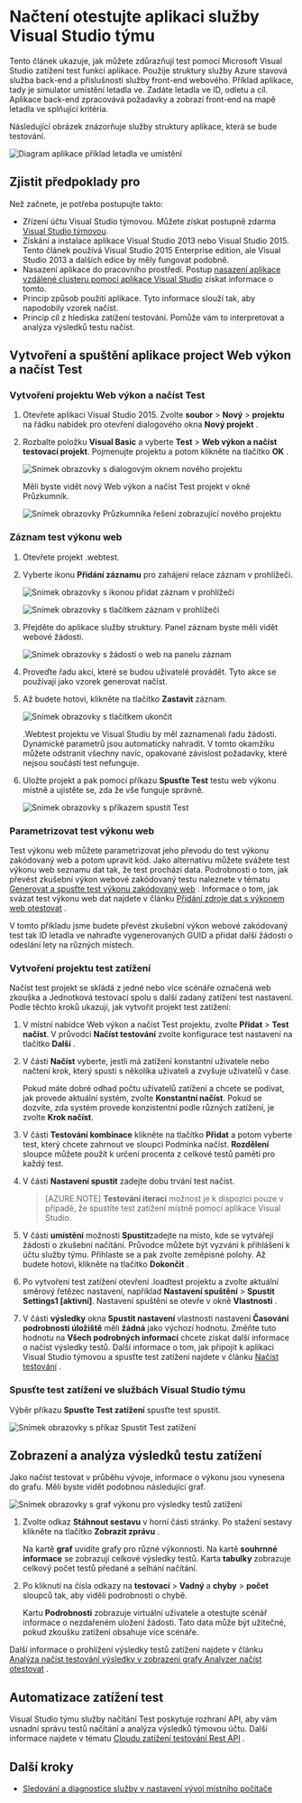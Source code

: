 <properties
    pageTitle="Načtení testovat aplikace Visual Studio týmu podnikové | Microsoft Azure"
    description="Naučte se zdůrazňují test aplikace struktury služby Azure pomocí aplikace Visual Studio týmovou."
    services="service-fabric"
    documentationCenter="na"
    authors="cawams"
    manager="timlt"
    editor="" />

<tags
    ms.service="multiple"
    ms.devlang="dotnet"
    ms.topic="article"
    ms.tgt_pltfrm="na"
    ms.workload="multiple"
    ms.date="07/29/2016"
    ms.author="cawa" />

# <a name="load-test-your-application-by-using-visual-studio-team-services"></a>Načtení otestujte aplikaci služby Visual Studio týmu

Tento článek ukazuje, jak můžete zdůrazňují test pomocí Microsoft Visual Studio zatížení test funkcí aplikace. Použije struktury služby Azure stavová služba back-end a příslušnosti služby front-end webového. Příklad aplikace, tady je simulator umístění letadla ve. Zadáte letadla ve ID, odletu a cíl. Aplikace back-end zpracovává požadavky a zobrazí front-end na mapě letadla ve splňující kritéria.

Následující obrázek znázorňuje služby struktury aplikace, která se bude testování.

![Diagram aplikace příklad letadla ve umístění][0]

## <a name="prerequisites"></a>Zjistit předpoklady pro
Než začnete, je potřeba postupujte takto:

- Zřízení účtu Visual Studio týmovou. Můžete získat postupně zdarma [Visual Studio týmovou](https://www.visualstudio.com).
- Získání a instalace aplikace Visual Studio 2013 nebo Visual Studio 2015. Tento článek používá Visual Studio 2015 Enterprise edition, ale Visual Studio 2013 a dalších edice by měly fungovat podobně.
- Nasazení aplikace do pracovního prostředí. Postup [nasazení aplikace vzdálené clusteru pomocí aplikace Visual Studio](service-fabric-publish-app-remote-cluster.md) získat informace o tomto.
- Princip způsob použití aplikace. Tyto informace slouží tak, aby napodobily vzorek načíst.
- Princip cíl z hlediska zatížení testování. Pomůže vám to interpretovat a analýza výsledků testu načíst.

## <a name="create-and-run-the-web-performance-and-load-test-project"></a>Vytvoření a spuštění aplikace project Web výkon a načíst Test

### <a name="create-a-web-performance-and-load-test-project"></a>Vytvoření projektu Web výkon a načíst Test

1. Otevřete aplikaci Visual Studio 2015. Zvolte **soubor** > **Nový** > **projektu** na řádku nabídek pro otevření dialogového okna **Nový projekt** .

2. Rozbalte položku **Visual Basic** a vyberte **Test** > **Web výkon a načíst testovací projekt**. Pojmenujte projektu a potom klikněte na tlačítko **OK** .

    ![Snímek obrazovky s dialogovým oknem nového projektu][1]

    Měli byste vidět nový Web výkon a načíst Test projekt v okně Průzkumník.

    ![Snímek obrazovky Průzkumníka řešení zobrazující nového projektu][2]

### <a name="record-a-web-performance-test"></a>Záznam test výkonu web

1. Otevřete projekt .webtest.

2. Vyberte ikonu **Přidání záznamu** pro zahájení relace záznam v prohlížeči.

    ![Snímek obrazovky s ikonou přidat záznam v prohlížeči][3]

    ![Snímek obrazovky s tlačítkem záznam v prohlížeči][4]

3. Přejděte do aplikace služby struktury. Panel záznam byste měli vidět webové žádosti.

    ![Snímek obrazovky s žádostí o web na panelu záznam][5]

4. Proveďte řadu akcí, které se budou uživatelé provádět. Tyto akce se používají jako vzorek generovat načíst.

5. Až budete hotovi, klikněte na tlačítko **Zastavit** záznam.

    ![Snímek obrazovky s tlačítkem ukončit][6]

    .Webtest projektu ve Visual Studiu by měl zaznamenali řadu žádosti. Dynamické parametrů jsou automaticky nahradit. V tomto okamžiku můžete odstranit všechny navíc, opakované závislost požadavky, které nejsou součástí test nefunguje.

6. Uložte projekt a pak pomocí příkazu **Spusťte Test** testu web výkonu místně a ujistěte se, zda že vše funguje správně.

    ![Snímek obrazovky s příkazem spustit Test][7]

### <a name="parameterize-the-web-performance-test"></a>Parametrizovat test výkonu web

Test výkonu web můžete parametrizovat jeho převodu do test výkonu zakódovaný web a potom upravit kód. Jako alternativu můžete svážete test výkonu web seznamu dat tak, že test prochází data. Podrobnosti o tom, jak převést zkušební výkon webové zakódovaný testu naleznete v tématu [Generovat a spusťte test výkonu zakódovaný web](https://msdn.microsoft.com/library/ms182552.aspx) . Informace o tom, jak svázat test výkonu web dat najdete v článku [Přidání zdroje dat s výkonem web otestovat](https://msdn.microsoft.com/library/ms243142.aspx) .

V tomto příkladu jsme budete převést zkušební výkon webové zakódovaný test tak ID letadla ve nahraďte vygenerovaných GUID a přidat další žádosti o odeslání lety na různých místech.

### <a name="create-a-load-test-project"></a>Vytvoření projektu test zatížení

Načíst test projekt se skládá z jedné nebo více scénáře označená web zkouška a Jednotková testovací spolu s další zadaný zatížení test nastavení. Podle těchto kroků ukazují, jak vytvořit projekt test zatížení:

1. V místní nabídce Web výkon a načíst Test projektu, zvolte **Přidat** > **Test načíst**. V průvodci **Načíst testování** zvolte konfigurace test nastavení na tlačítko **Další** .

2. V části **Načíst** vyberte, jestli má zatížení konstantní uživatele nebo načtení krok, který spustí s několika uživateli a zvyšuje uživatelů v čase.

    Pokud máte dobré odhad počtu uživatelů zatížení a chcete se podívat, jak provede aktuální systém, zvolte **Konstantní načíst**. Pokud se dozvíte, zda systém provede konzistentní podle různých zatížení, je zvolte **Krok načíst**.

3. V části **Testování kombinace** klikněte na tlačítko **Přidat** a potom vyberte test, který chcete zahrnout ve sloupci Podmínka načíst. **Rozdělení** sloupce můžete použít k určení procenta z celkové testů paměti pro každý test.

4. V části **Nastavení spustit** zadejte dobu trvání test načíst.

    >[AZURE.NOTE] **Testování iterací** možnost je k dispozici pouze v případě, že spustíte test zatížení místně pomocí aplikace Visual Studio.

5. V části **umístění** možnosti **Spustit**zadejte na místo, kde se vytvářejí žádostí o zkušební načítání. Průvodce můžete být vyzváni k přihlášení k účtu služby týmu. Přihlaste se a pak zvolte zeměpisné polohy. Až budete hotovi, klikněte na tlačítko **Dokončit** .

6. Po vytvoření test zatížení otevření .loadtest projektu a zvolte aktuální směrový řetězec nastavení, například **Nastavení spuštění** > **Spustit Settings1 [aktivní]**. Nastavení spuštění se otevře v okně **Vlastnosti** .

7. V části **výsledky** okna **Spustit nastavení** vlastnosti nastavení **Časování podrobnosti úložiště** měli **žádná** jako výchozí hodnotu. Změňte tuto hodnotu na **Všech podrobných informací** chcete získat další informace o načíst výsledky testů. Další informace o tom, jak připojit k aplikaci Visual Studio týmovou a spusťte test zatížení najdete v článku [Načíst testování](https://www.visualstudio.com/load-testing.aspx) .

### <a name="run-the-load-test-by-using-visual-studio-team-services"></a>Spusťte test zatížení ve službách Visual Studio týmu

Výběr příkazu **Spusťte Test zatížení** spusťte test spustit.

![Snímek obrazovky s příkaz Spustit Test zatížení][8]

## <a name="view-and-analyze-the-load-test-results"></a>Zobrazení a analýza výsledků testu zatížení

Jako načíst testovat v průběhu vývoje, informace o výkonu jsou vynesena do grafu. Měli byste vidět podobnou následující graf.

![Snímek obrazovky s graf výkonu pro výsledky testů zatížení][9]

1. Zvolte odkaz **Stáhnout sestavu** v horní části stránky. Po stažení sestavy klikněte na tlačítko **Zobrazit zprávu** .

    Na kartě **graf** uvidíte grafy pro různé výkonnosti. Na kartě **souhrnné informace** se zobrazují celkové výsledky testů. Karta **tabulky** zobrazuje celkový počet testů předané a selhání načítání.

2. Po kliknutí na čísla odkazy na **testovací** > **Vadný** a **chyby** > **počet** sloupců tak, aby viděli podrobnosti o chybě.

    Kartu **Podrobnosti** zobrazuje virtuální uživatele a otestujte scénář informace o nezdařeném uložení žádosti. Tato data může být užitečné, pokud zkoušku zatížení obsahuje více scénáře.

Další informace o prohlížení výsledky testů zatížení najdete v článku [Analýza načíst testování výsledky v zobrazení grafy Analyzer načíst otestovat](https://www.visualstudio.com/load-testing.aspx) .

## <a name="automate-your-load-test"></a>Automatizace zatížení test

Visual Studio týmu služby načítání Test poskytuje rozhraní API, aby vám usnadní správu testů načítání a analýza výsledků týmovou účtu. Další informace najdete v tématu [Cloudu zatížení testování Rest API](http://blogs.msdn.com/b/visualstudioalm/archive/2014/11/03/cloud-load-testing-rest-apis-are-here.aspx) .

## <a name="next-steps"></a>Další kroky
- [Sledování a diagnostice služby v nastavení vývoj místního počítače](service-fabric-diagnostics-how-to-monitor-and-diagnose-services-locally.md)

[0]: ./media/service-fabric-vso-load-test/OverviewDiagram.png
[1]: ./media/service-fabric-vso-load-test/NewProjectDialog.png
[2]: ./media/service-fabric-vso-load-test/Project.png
[3]: ./media/service-fabric-vso-load-test/AddRecording.png
[4]: ./media/service-fabric-vso-load-test/AddRecording2.png
[5]: ./media/service-fabric-vso-load-test/ActionSequence.png
[6]: ./media/service-fabric-vso-load-test/StopRecording.png
[7]: ./media/service-fabric-vso-load-test/RunTest.png
[8]: ./media/service-fabric-vso-load-test/RunTest2.png
[9]: ./media/service-fabric-vso-load-test/Graph.png
